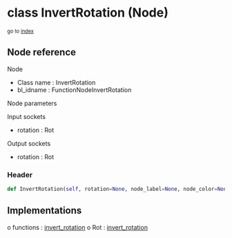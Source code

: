 # class InvertRotation (Node)

<sub>go to [index](/docs/index.md)</sub>

## Node reference

Node
 - Class name : InvertRotation
 - bl_idname : FunctionNodeInvertRotation

Node parameters

Input sockets
 - rotation : Rot

Output sockets
 - rotation : Rot

### Header

``` python
def InvertRotation(self, rotation=None, node_label=None, node_color=None):
```

## Implementations

o functions : [invert_rotation](#invert_rotation)
o Rot : [invert_rotation](#invert_rotation) 

